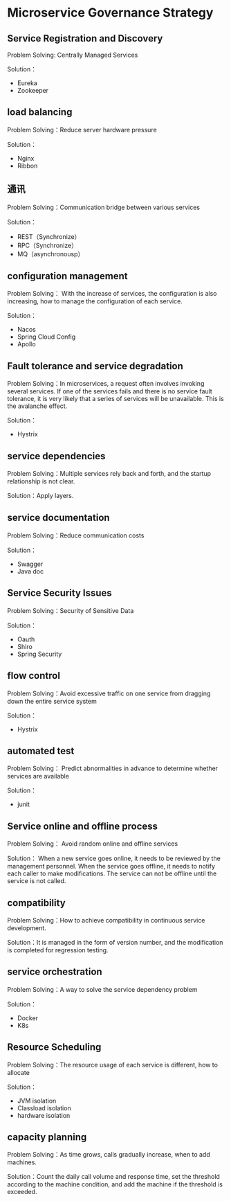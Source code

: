 # Microservice Governance Strategy

## Service Registration and Discovery

Problem Solving: Centrally Managed Services

Solution：

-   Eureka
-   Zookeeper

## load balancing

Problem Solving：Reduce server hardware pressure

Solution：

-   Nginx
-   Ribbon

## 通讯

Problem Solving：Communication bridge between various services

Solution：

-   REST（Synchronize）
-   RPC（Synchronize）
-   MQ（asynchronousp）

## configuration management

Problem Solving： With the increase of services, the configuration is also increasing, how to manage the configuration of each service.

Solution：

-   Nacos
-   Spring Cloud Config
-   Apollo

## Fault tolerance and service degradation

Problem Solving：In microservices, a request often involves invoking several services. If one of the services fails and there is no service fault tolerance, it is very likely that a series of services will be unavailable. This is the avalanche effect.

Solution：

-   Hystrix

## service dependencies

Problem Solving：Multiple services rely back and forth, and the startup relationship is not clear.

Solution：Apply layers.

## service documentation

Problem Solving：Reduce communication costs

Solution：

-   Swagger
-   Java doc

## Service Security Issues

Problem Solving：Security of Sensitive Data

Solution：

-   Oauth
-   Shiro
-   Spring Security

## flow control

Problem Solving：Avoid excessive traffic on one service from dragging down the entire service system

Solution：

-   Hystrix

## automated test

Problem Solving： Predict abnormalities in advance to determine whether services are available

Solution：

-   junit

## Service online and offline process

Problem Solving： Avoid random online and offline services

Solution： When a new service goes online, it needs to be reviewed by the management personnel. When the service goes offline, it needs to notify each caller to make modifications. The service can not be offline until the service is not called.

## compatibility

Problem Solving：How to achieve compatibility in continuous service development.

Solution：It is managed in the form of version number, and the modification is completed for regression testing.

## service orchestration

Problem Solving：A way to solve the service dependency problem

Solution：

-   Docker
-   K8s

## Resource Scheduling

Problem Solving：The resource usage of each service is different, how to allocate

Solution：

-   JVM isolation
-   Classload isolation
-   hardware isolation

## capacity planning

Problem Solving：As time grows, calls gradually increase, when to add machines.

Solution：Count the daily call volume and response time, set the threshold according to the machine condition, and add the machine if the threshold is exceeded.
